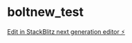 # boltnew_test

[Edit in StackBlitz next generation editor ⚡️](https://stackblitz.com/~/github.com/benxiaohai86/boltnew_test)